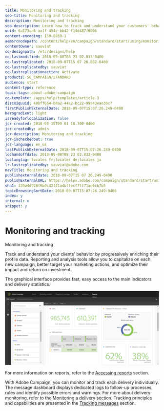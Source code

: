 ```yaml
---
title: Monitoring and tracking
seo-title: Monitoring and tracking
description: Monitoring and tracking
seo-description: Learn how to track and understand your customers' behavior by enriching their profile data. With Adobe Campaign, use reporting and analysis tools to capitalize on each new campaign.
uuid: 6a173ca6-aa1f-454c-bb42-f14d487f6006
content-encoding: ISO-8859-1
aemsrcnodepath: /content/help/en/campaign/standard/start/using/monitoring-and-tracking
contentOwner: sauviat
cq-designpath: /etc/designs/help
cq-lastmodified: 2018-09-08T08 23 02.833-0400
cq-lastreplicated: 2018-09-07T15 07 26.882-0400
cq-lastreplicatedby: sauviat
cq-lastreplicationaction: Activate
products: SG_CAMPAIGN/STANDARD
audience: start
content-type: reference
topic-tags: about-adobe-campaign
cq-template: /apps/help/templates/article-3
discoiquuid: 40bff664-b8a2-44a2-bc22-99a43eae30c7
firstPublishExternalDate: 2018-09-07T15:07:26.249-0400
herogradient: light
isreadyforlocalization: false
jcr-created: 2018-03-15T09 01 18.700-0400
jcr-createdby: admin
jcr-description: Monitoring and tracking
jcr-ischeckedout: true
jcr-language: en_us
lastPublishExternalDate: 2018-09-07T15:07:26.249-0400
lochandoffdate: 2018-09-08T08 23 02.833-0400
loclangtag: locales fr;locales de;locales ja
lr-lastreplicatedby: sauviat@adobe.com
navTitle: Monitoring and tracking
publishexternaldate: 2018-09-07T15 07 26.249-0400
publishExternalURL: https://helpx.adobe.com/campaign/standard/start/using/monitoring-and-tracking.html
sha1: 339a4d920f6b0c42f41a4bffecf7ff71ae6cb7b5
topicBrowsingSortDate: 2018-09-07T15:07:26.249-0400
index: y
internal: n
snippet: y
---
```


# Monitoring and tracking

Monitoring and tracking

Track and understand your clients' behavior by progressively enriching their profile data. Reporting and analysis tools allow you to capitalize on each new campaign, better target your marketing actions, and optimize their impact and return on investment.

The graphical interface provides fast, easy access to the main indicators and delivery statistics.

![](assets/dynamic_report_intro.png)

For more information on reports, refer to the [Accessing reports](../../reporting/using/about-dynamic-reports.md) section.

With Adobe Campaign, you can monitor and track each delivery individually. The message dashboard displays dedicated logs to follow-up processes, rules and identify possible errors and warnings. For more about delivery monitoring, refer to the [Monitoring a delivery](../../sending/using/monitoring-a-delivery.md) section. Tracking principles and capabilities are presented in the [Tracking messages](../../sending/using/tracking-messages.md) section.
